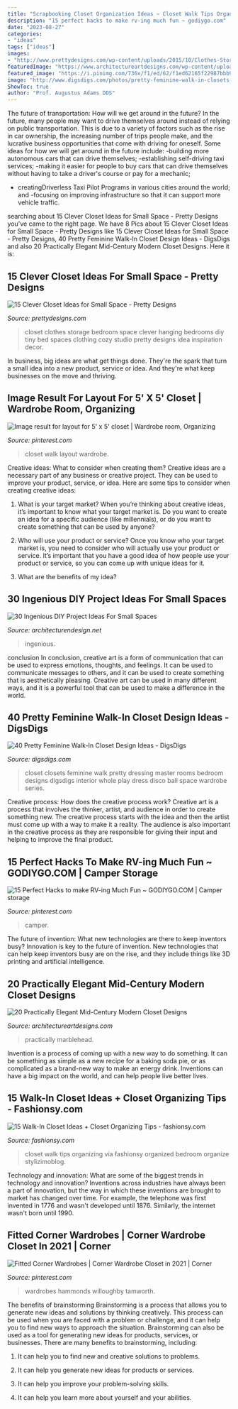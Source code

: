 ```yaml
---
title: "Scrapbooking Closet Organization Ideas ~ Closet Walk Tips Organizing Via Fashionsy Organized Bedroom Organize Stylizimoblog"
description: "15 perfect hacks to make rv-ing much fun ~ godiygo.com"
date: "2023-08-27"
categories:
- "ideas"
tags: ["ideas"]
images:
- "http://www.prettydesigns.com/wp-content/uploads/2015/10/Clothes-Storage.jpg"
featuredImage: "https://www.architectureartdesigns.com/wp-content/uploads/2020/06/20-Practically-Elegant-Mid-Century-Modern-Closet-Designs-11-630x945.jpg"
featured_image: "https://i.pinimg.com/736x/f1/ed/62/f1ed62165f22987bbb9f79ff1420b8f0.jpg"
image: "http://www.digsdigs.com/photos/pretty-feminine-walk-in-closets-18.jpg"
ShowToc: true
author: "Prof. Augustus Adams DDS"
---
```



The future of transportation: How will we get around in the future?
In the future, many people may want to drive themselves around instead of relying on public transportation. This is due to a variety of factors such as the rise in car ownership, the increasing number of trips people make, and the lucrative business opportunities that come with driving for oneself. 
Some ideas for how we will get around in the future include: 
-building more autonomous cars that can drive themselves; 
-establishing self-driving taxi services; 
-making it easier for people to buy cars that can drive themselves without having to take a driver's course or pay for a mechanic; 
- creatingDriverless Taxi Pilot Programs in various cities around the world; and 
-focusing on improving infrastructure so that it can support more vehicle traffic.

	

		
searching about 15 Clever Closet Ideas for Small Space - Pretty Designs you've came to the right page. We have 8 Pics about 15 Clever Closet Ideas for Small Space - Pretty Designs like 15 Clever Closet Ideas for Small Space - Pretty Designs, 40 Pretty Feminine Walk-In Closet Design Ideas - DigsDigs and also 20 Practically Elegant Mid-Century Modern Closet Designs. Here it is:
		
    
## 15 Clever Closet Ideas For Small Space - Pretty Designs

<img loading=lazy src="http://www.prettydesigns.com/wp-content/uploads/2015/10/Clothes-Storage.jpg" onerror="this.onerror=null;this.src='https://tse3.mm.bing.net/th?id=OIP.1aTzA40VQhfVq9wn073BxQHaLF&amp;pid=15.1';" alt="15 Clever Closet Ideas for Small Space - Pretty Designs">

_Source: prettydesigns.com_

>closet clothes storage bedroom space clever hanging bedrooms diy tiny bed spaces clothing cozy studio pretty designs idea inspiration decor. 

	

In business, big ideas are what get things done. They're the spark that turn a small idea into a new product, service or idea. And they're what keep businesses on the move and thriving.

    
## Image Result For Layout For 5&#039; X 5&#039; Closet | Wardrobe Room, Organizing

<img loading=lazy src="https://i.pinimg.com/736x/74/b5/25/74b525af2497dc6f0a76ccc43fd7c8bd.jpg" onerror="this.onerror=null;this.src='https://tse3.mm.bing.net/th?id=OIP.mbx8vArp_MgUjNHAZGTgyQHaLQ&amp;pid=15.1';" alt="Image result for layout for 5&#039; x 5&#039; closet | Wardrobe room, Organizing">

_Source: pinterest.com_

>closet walk layout wardrobe. 

	

Creative ideas: What to consider when creating them?
Creative ideas are a necessary part of any business or creative project. They can be used to improve your product, service, or idea. Here are some tips to consider when creating creative ideas:
1. What is your target market? When you’re thinking about creative ideas, it’s important to know what your target market is. Do you want to create an idea for a specific audience (like millennials), or do you want to create something that can be used by anyone?

2. Who will use your product or service? Once you know who your target market is, you need to consider who will actually use your product or service. It’s important that you have a good idea of how people use your product or service, so you can come up with unique ideas for it.

3. What are the benefits of my idea?

    
## 30 Ingenious DIY Project Ideas For Small Spaces

<img loading=lazy src="https://cdn.architecturendesign.net/wp-content/uploads/2016/01/AD-Ingenious-DIY-Project-Ideas-For-Small-Spaces-30.jpg" onerror="this.onerror=null;this.src='https://tse3.mm.bing.net/th?id=OIP.tQ7puYful74iveYi7ckWmwHaLH&amp;pid=15.1';" alt="30 Ingenious DIY Project Ideas For Small Spaces">

_Source: architecturendesign.net_

>ingenious. 

	

conclusion
In conclusion, creative art is a form of communication that can be used to express emotions, thoughts, and feelings. It can be used to communicate messages to others, and it can be used to create something that is aesthetically pleasing. Creative art can be used in many different ways, and it is a powerful tool that can be used to make a difference in the world.

    
## 40 Pretty Feminine Walk-In Closet Design Ideas - DigsDigs

<img loading=lazy src="http://www.digsdigs.com/photos/pretty-feminine-walk-in-closets-18.jpg" onerror="this.onerror=null;this.src='https://tse2.mm.bing.net/th?id=OIP.jqfktSq_TM4KDPhvL3vuLgHaLJ&amp;pid=15.1';" alt="40 Pretty Feminine Walk-In Closet Design Ideas - DigsDigs">

_Source: digsdigs.com_

>closet closets feminine walk pretty dressing master rooms bedroom designs digsdigs interior whole play dress disco ball space wardrobe series. 

	

Creative process: How does the creative process work?
Creative art is a process that involves the thinker, artist, and audience in order to create something new. The creative process starts with the idea and then the artist must come up with a way to make it a reality. The audience is also important in the creative process as they are responsible for giving their input and helping to improve the final product.

    
## 15 Perfect Hacks To Make RV-ing Much Fun ~ GODIYGO.COM | Camper Storage

<img loading=lazy src="https://i.pinimg.com/736x/f1/ed/62/f1ed62165f22987bbb9f79ff1420b8f0.jpg" onerror="this.onerror=null;this.src='https://tse2.mm.bing.net/th?id=OIP.peNT-eN89e7J6JTj_pgFxQHaJ3&amp;pid=15.1';" alt="15 Perfect Hacks to make RV-ing Much Fun ~ GODIYGO.COM | Camper storage">

_Source: pinterest.com_

>camper. 

	

The future of invention: What new technologies are there to keep inventors busy?
Innovation is key to the future of invention. New technologies that can help keep inventors busy are on the rise, and they include things like 3D printing and artificial intelligence.

    
## 20 Practically Elegant Mid-Century Modern Closet Designs

<img loading=lazy src="https://www.architectureartdesigns.com/wp-content/uploads/2020/06/20-Practically-Elegant-Mid-Century-Modern-Closet-Designs-11-630x945.jpg" onerror="this.onerror=null;this.src='https://tse2.mm.bing.net/th?id=OIP.TImBkn7LD7eXJJiN-IWvagHaLH&amp;pid=15.1';" alt="20 Practically Elegant Mid-Century Modern Closet Designs">

_Source: architectureartdesigns.com_

>practically marblehead. 

	

Invention is a process of coming up with a new way to do something. It can be something as simple as a new recipe for a baking soda pie, or as complicated as a brand-new way to make an energy drink. Inventions can have a big impact on the world, and can help people live better lives.

    
## 15 Walk-In Closet Ideas + Closet Organizing Tips - Fashionsy.com

<img loading=lazy src="https://fashionsy.com/wp-content/uploads/2016/01/Walk-in-closet-630x945.png" onerror="this.onerror=null;this.src='https://tse2.mm.bing.net/th?id=OIP.ctKKK7Tz9casWVaCNMsT8AHaLH&amp;pid=15.1';" alt="15 Walk-In Closet Ideas + Closet Organizing Tips - fashionsy.com">

_Source: fashionsy.com_

>closet walk tips organizing via fashionsy organized bedroom organize stylizimoblog. 

	

Technology and innovation: What are some of the biggest trends in technology and innovation?
Inventions across industries have always been a part of innovation, but the way in which these inventions are brought to market has changed over time. For example, the telephone was first invented in 1776 and wasn't developed until 1876. Similarly, the internet wasn't born until 1990.

    
## Fitted Corner Wardrobes | Corner Wardrobe Closet In 2021 | Corner

<img loading=lazy src="https://i.pinimg.com/736x/f3/fb/c8/f3fbc858c061d7883b7c2ed3bd8132e0.jpg" onerror="this.onerror=null;this.src='https://tse3.mm.bing.net/th?id=OIP.4Hpfz80A8txHf-V7D7bkRgHaKe&amp;pid=15.1';" alt="Fitted Corner Wardrobes | Corner Wardrobe Closet in 2021 | Corner">

_Source: pinterest.com_

>wardrobes hammonds willoughby tamworth. 

	

The benefits of brainstorming
Brainstorming is a process that allows you to generate new ideas and solutions by thinking creatively. This process can be used when you are faced with a problem or challenge, and it can help you to find new ways to approach the situation. Brainstorming can also be used as a tool for generating new ideas for products, services, or businesses.
There are many benefits to brainstorming, including:

1. It can help you to find new and creative solutions to problems.

2. It can help you generate new ideas for products or services.

3. It can help you improve your problem-solving skills.

4. It can help you learn more about yourself and your abilities.

